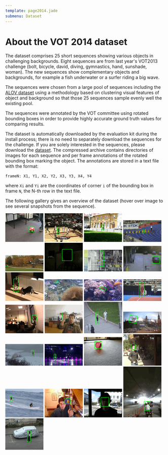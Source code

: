 ```yaml
---
template: page2014.jade
submenu: Dataset
---
```


# About the VOT 2014 dataset

The dataset comprises 25 short sequences showing various objects in challenging backgrounds. Eight sequences are from last year's VOT2013 challenge (bolt, bicycle, david, diving, gymnastics, hand, sunshade, woman). The new sequences show complementary objects and backgrounds, for example a fish underwater or a surfer riding a big wave.

The sequences were chosen from a large pool of sequences including the [ALOV dataset](http://www.alov300.org/) using a methodology based on clustering visual features of object and background so that those 25 sequences sample evenly well the existing pool.

The sequences were annotated by the VOT committee using rotated bounding boxes in order to provide highly accurate ground truth values for comparing results.

The dataset is automatically downloaded by the evaluation kit during the install process; there is no need to separately download the sequences for the challenge. If you are solely interested in the sequences, please download the [dataset](http://box.vicos.si/vot/vot2014.zip). The compressed archive contains directories of images for each sequence and per frame annotations of the rotated bounding box marking the object. The annotations are stored in a text file with the format:

	frameN: X1, Y1, X2, Y2, X3, Y3, X4, Y4
	
where `Xi` and `Yi` are the coordinates of corner `i` of the bounding box in frame `N`, the N-th row in the text file.

The following gallery gives an overview of the dataset (hover over image to see several snapshots from the sequence).

<div class="gallery">
<img class="image sequence preview" title="ball" alt="ball" src="img/thumbnails/ball_static.gif" />
<img class="image sequence preview" title="basketball" alt="basketball" src="img/thumbnails/basketball_static.gif" />
<img class="image sequence preview" title="bicycle" alt="bicycle" src="img/thumbnails/bicycle_static.gif" />
<img class="image sequence preview" title="bolt" alt="bolt" src="img/thumbnails/bolt_static.gif" />
<img class="image sequence preview" title="car" alt="car" src="img/thumbnails/car_static.gif" />
<img class="image sequence preview" title="david" alt="david" src="img/thumbnails/david_static.gif" />
<img class="image sequence preview" title="diving" alt="diving" src="img/thumbnails/diving_static.gif" />
<img class="image sequence preview" title="drunk" alt="drunk" src="img/thumbnails/drunk_static.gif" />
<img class="image sequence preview" title="fernando" alt="fernando" src="img/thumbnails/fernando_static.gif" />
<img class="image sequence preview" title="fish1" alt="fish1" src="img/thumbnails/fish1_static.gif" />
<img class="image sequence preview" title="fish2" alt="fish2" src="img/thumbnails/fish2_static.gif" />
<img class="image sequence preview" title="gymnastics" alt="gymnastics" src="img/thumbnails/gymnastics_static.gif" />
<img class="image sequence preview" title="hand1" alt="hand1" src="img/thumbnails/hand1_static.gif" />
<img class="image sequence preview" title="hand2" alt="hand2" src="img/thumbnails/hand2_static.gif" />
<img class="image sequence preview" title="jogging" alt="jogging" src="img/thumbnails/jogging_static.gif" />
<img class="image sequence preview" title="motocross" alt="motocross" src="img/thumbnails/motocross_static.gif" />
<img class="image sequence preview" title="polarbear" alt="polarbear" src="img/thumbnails/polarbear_static.gif" />
<img class="image sequence preview" title="skating" alt="skating" src="img/thumbnails/skating_static.gif" />
<img class="image sequence preview" title="sphere" alt="sphere" src="img/thumbnails/sphere_static.gif" />
<img class="image sequence preview" title="sunshade" alt="sunshade" src="img/thumbnails/sunshade_static.gif" />
<img class="image sequence preview" title="surfing" alt="surfing" src="img/thumbnails/surfing_static.gif" />
<img class="image sequence preview" title="torus" alt="torus" src="img/thumbnails/torus_static.gif" />
<img class="image sequence preview" title="trellis" alt="trellis" src="img/thumbnails/trellis_static.gif" />
<img class="image sequence preview" title="tunnel" alt="tunnel" src="img/thumbnails/tunnel_static.gif" />
<img class="image sequence preview" title="woman" alt="woman" src="img/thumbnails/woman_static.gif" />
</div>
